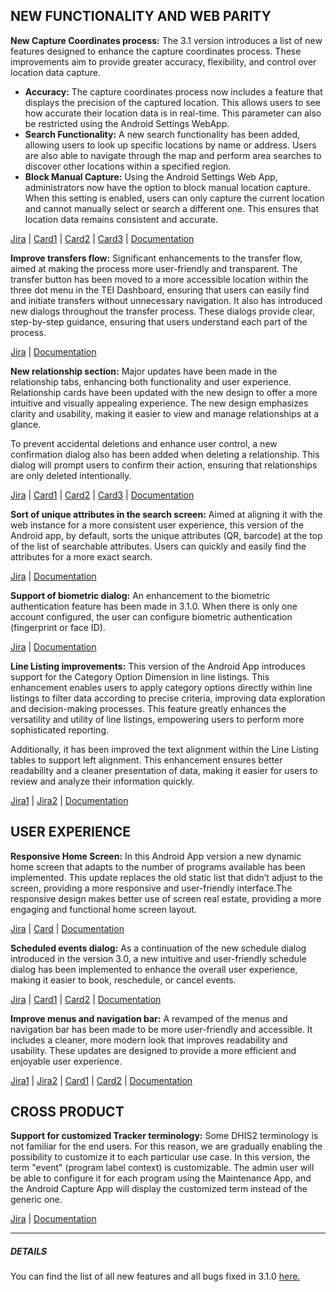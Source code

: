 
## NEW FUNCTIONALITY AND WEB PARITY

**New Capture Coordinates process:** The 3.1 version introduces a list of new features designed to enhance the capture coordinates process. These improvements aim to provide greater accuracy, flexibility, and control over location data capture.
- **Accuracy:** The capture coordinates process now includes a feature that displays the precision of the captured location. This allows users to see how accurate their location data is in real-time. This parameter can also be restricted using the Android Settings WebApp.
- **Search Functionality:** A new search functionality has been added, allowing users to look up specific locations by name or address. Users are also able to navigate through the map and perform area searches to discover other locations within a specified region.
- **Block Manual Capture:** Using the Android Settings Web App, administrators now have the option to block manual location capture. When this setting is enabled, users can only capture the current location and cannot manually select or search a different one. This ensures that location data remains consistent and accurate.

[Jira](https://dhis2.atlassian.net/browse/ANDROAPP-6330) | [Card1](https://s3.eu-west-1.amazonaws.com/content.dhis2.org/dhis2-android/release+notes+3.1/release+cards/Android-3-1-disabled-manual-capture.png) | [Card2](https://s3.eu-west-1.amazonaws.com/content.dhis2.org/dhis2-android/release+notes+3.1/release+cards/Android-3-1-map-accuracy.png) | [Card3](https://s3.eu-west-1.amazonaws.com/content.dhis2.org/dhis2-android/release+notes+3.1/release+cards/Android-3-1-map-search.png) | [Documentation](https://docs.dhis2.org/en/use/android-app/program-features.html#capture_app_programs_common_features_map_accuracy)

**Improve transfers flow:** Significant enhancements to the transfer flow, aimed at making the process more user-friendly and transparent. The transfer button has been moved to a more accessible location within the three dot menu in the TEI Dashboard, ensuring that users can easily find and initiate transfers without unnecessary navigation. It also has introduced new dialogs throughout the transfer process. These dialogs provide clear, step-by-step guidance, ensuring that users understand each part of the process.

[Jira](https://dhis2.atlassian.net/browse/ANDROAPP-6228) | [Documentation](https://docs.dhis2.org/en/use/android-app/program-features.html#capture_app_programs_transfers)

**New relationship section:** Major updates have been made in the relationship tabs,  enhancing both functionality and user experience. Relationship cards have been updated with the new design to offer a more intuitive and visually appealing experience. The new design emphasizes clarity and usability, making it easier to view and manage relationships at a glance.

To prevent accidental deletions and enhance user control, a new confirmation dialog also has been added when deleting a relationship. This dialog will prompt users to confirm their action, ensuring that relationships are only deleted intentionally.

[Jira](https://dhis2.atlassian.net/browse/ANDROAPP-6362) | [Card1](https://s3.eu-west-1.amazonaws.com/content.dhis2.org/dhis2-android/release+notes+3.1/release+cards/Android-3-1-relationship-sections.png) | [Card2](https://s3.eu-west-1.amazonaws.com/content.dhis2.org/dhis2-android/release+notes+3.1/release+cards/Android-3-1-new-relationship-cards.png) | [Card3](https://s3.eu-west-1.amazonaws.com/content.dhis2.org/dhis2-android/release+notes+3.1/release+cards/Android-3-1-relationship-deletion.png) | [Documentation](https://docs.dhis2.org/en/use/android-app/program-features.html#capture_app_programs_common_features_relationships)

**Sort of unique attributes in the search screen:** Aimed at aligning it with the web instance for a more consistent user experience, this version of the Android app, by default, sorts the unique attributes (QR, barcode) at the top of the list of searchable attributes. Users can quickly and easily find the attributes for a more exact search.

[Jira](https://dhis2.atlassian.net/browse/ANDROAPP-6039) | [Documentation](https://docs.dhis2.org/en/use/android-app/program-features.html#capture_app_programs_unique_qrBar_search)

**Support of biometric dialog:** An enhancement to the biometric authentication feature has been made in 3.1.0. When there is only one account configured, the user can configure biometric authentication (fingerprint or face ID).

[Jira](https://dhis2.atlassian.net/browse/ANDROAPP-4676) | [Documentation](https://docs.dhis2.org/en/use/android-app/android-specific-features.html#capture_app_generic_biometrics_login)

**Line Listing improvements:** This version of the Android App introduces support for the Category Option Dimension in line listings. This enhancement enables users to apply category options directly within line listings to filter data according to precise criteria, improving data exploration and decision-making processes. This feature greatly enhances the versatility and utility of line listings, empowering users to perform more sophisticated reporting.

Additionally, it has been improved the text alignment within the Line Listing tables to support left alignment. This enhancement ensures better readability and a cleaner presentation of data, making it easier for users to review and analyze their information quickly.

[Jira1](https://dhis2.atlassian.net/browse/ANDROAPP-6353) | [Jira2](https://dhis2.atlassian.net/browse/ANDROAPP-6121) | [Documentation](https://docs.dhis2.org/en/use/android-app/visual-configurations.html#capture_app_visual_event_visualizations)

## USER EXPERIENCE

**Responsive Home Screen:** In this Android App version a new dynamic home screen that adapts to the number of programs available has been implemented. This update replaces the old static list that didn’t adjust to the screen, providing a more responsive and user-friendly interface.The responsive design makes better use of screen real estate, providing a more engaging and functional home screen layout.

[Jira](https://dhis2.atlassian.net/browse/ANDROAPP-5394) | [Card](https://s3.eu-west-1.amazonaws.com/content.dhis2.org/dhis2-android/release+notes+3.1/release+cards/Android-3-1-responsive-home-screen.png) | [Documentation](https://docs.dhis2.org/en/use/android-app/android-specific-features.html#capture_app_home)

**Scheduled events dialog:** As a continuation of the new schedule dialog introduced in the version 3.0, a new  intuitive and user-friendly schedule dialog has been implemented to enhance the overall user experience, making it easier to book, reschedule, or cancel events.

[Jira](https://dhis2.atlassian.net/browse/ANDROAPP-6229) | [Card1](https://s3.eu-west-1.amazonaws.com/content.dhis2.org/dhis2-android/release+notes+3.1/release+cards/Android-3-1-schedule-new.png) | [Card2](https://s3.eu-west-1.amazonaws.com/content.dhis2.org/dhis2-android/release+notes+3.1/release+cards/Android-3-1-enter-cancel-reschedule.png) | [Documentation](https://docs.dhis2.org/en/use/android-app/program-features.html#capture_app_programs_scheduling)

**Improve menus and navigation bar:** A revamped of the menus and navigation bar has been made to be more user-friendly and accessible. It includes a cleaner, more modern look that improves readability and usability. These updates are designed to provide a more efficient and enjoyable user experience.

[Jira1](https://dhis2.atlassian.net/browse/ANDROAPP-6036) | [Jira2](https://dhis2.atlassian.net/browse/ANDROAPP-6113) | [Card1](https://s3.eu-west-1.amazonaws.com/content.dhis2.org/dhis2-android/release+notes+3.1/release+cards/Android-3-1-menu.png) | [Card2](https://s3.eu-west-1.amazonaws.com/content.dhis2.org/dhis2-android/release+notes+3.1/release+cards/Android-3-1-navigation-bar.png) | [Documentation
](https://docs.dhis2.org/en/use/android-app/visual-configurations.html#capture_app_visual_menu_bars_update)
## CROSS PRODUCT

**Support for customized Tracker terminology:** Some DHIS2 terminology is not familiar for the end users. For this reason, we are gradually enabling the possibility to customize it to each particular use case. In this version, the term "event" (program label context) is customizable. The admin user will be able to configure it for each program using the Maintenance App, and the Android Capture App will display the customized term instead of the generic one.

[Jira](https://dhis2.atlassian.net/browse/ANDROAPP-5947) | [Documentation](https://docs.dhis2.org/en/use/android-app/program-features.html#capture_app_programs_common_features_customized_terminology)

---

##### **DETAILS**
You can find the list of all new features and all bugs fixed in 3.1.0 [here.](https://dhis2.atlassian.net/projects/ANDROAPP/versions/10851/tab/release-report-all-issues)
